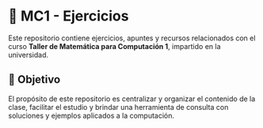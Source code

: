 # 📘 MC1 - Ejercicios

Este repositorio contiene ejercicios, apuntes y recursos relacionados con el curso **Taller de Matemática para Computación 1**, impartido en la universidad.

## 🎯 Objetivo

El propósito de este repositorio es centralizar y organizar el contenido de la clase, facilitar el estudio y brindar una herramienta de consulta con soluciones y ejemplos aplicados a la computación.
